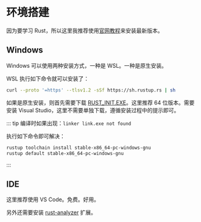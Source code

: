 # 环境搭建

因为要学习 Rust，所以这里我推荐使用[官网教程](https://www.rust-lang.org/zh-CN/tools/install)来安装最新版本。

## Windows

Windows 可以使用两种安装方式，一种是 WSL。一种是原生安装。

WSL 执行如下命令就可以安装了：

```bash
curl --proto '=https' --tlsv1.2 -sSf https://sh.rustup.rs | sh
```

如果是原生安装，则首先需要下载 [RUST_INIT.EXE](https://www.rust-lang.org/zh-CN/tools/install)。这里推荐 64
位版本。需要安装 Visual Studio，这里不需要单独下载，遵循安装过程中的提示即可。


::: tip
编译时如果出现：`linker link.exe not found`

执行如下命令即可解决：

```bash
rustup toolchain install stable-x86_64-pc-windows-gnu
rustup default stable-x86_64-pc-windows-gnu
```
:::
## IDE

这里推荐使用 VS Code。免费。好用。

另外还需要安装 [rust-analyzer](https://marketplace.visualstudio.com/items?itemName=rust-lang.rust-analyzer) 扩展。
